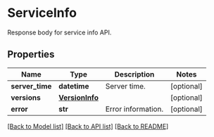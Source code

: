 # ServiceInfo

Response body for service info API.
## Properties
Name | Type | Description | Notes
------------ | ------------- | ------------- | -------------
**server_time** | **datetime** | Server time. | [optional] 
**versions** | [**VersionInfo**](VersionInfo.md) |  | [optional] 
**error** | **str** | Error information. | [optional] 

[[Back to Model list]](../README.md#documentation-for-models) [[Back to API list]](../README.md#documentation-for-api-endpoints) [[Back to README]](../README.md)


